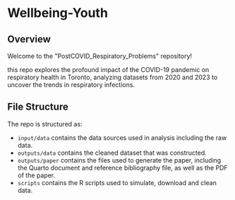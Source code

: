 # Wellbeing-Youth
## Overview 

Welcome to the "PostCOVID_Respiratory_Problems" repository! 

this repo explores the profound impact of the COVID-19 pandemic on respiratory health in Toronto, analyzing datasets from 2020 and 2023 to uncover the trends in respiratory infections. 

## File Structure

The repo is structured as: 

-   `input/data` contains the data sources used in analysis including the raw data.
-   `outputs/data` contains the cleaned dataset that was constructed.
-   `outputs/paper` contains the files used to generate the paper, including the Quarto document and reference bibliography file, as well as the PDF of the paper. 
-   `scripts` contains the R scripts used to simulate, download and clean data.
